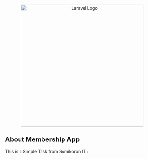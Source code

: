 <p align="center">
    <a href="https://www.codersujon.com/MmsApp" target="_blank">
        <img src="https://www.shutterstock.com/image-vector/demo-demonstration-product-technique-text-600nw-2134647139.jpg" width="400" alt="Laravel Logo">
    </a>
</p>


## About Membership App

This is a Simple Task from Somikoron IT :









